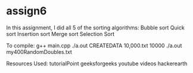 # assign6
In this assignment, I did all 5 of the sorting algorithms:
Bubble sort
Quick sort
Insertion sort
Merge sort
Selection Sort

To compile:
g++ main.cpp
./a.out CREATEDATA 10,000.txt 10000
./a.out my400RandomDoubles.txt

Resources Used:
tutorialPoint
geeksforgeeks
youtube videos
hackerearth
